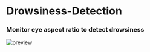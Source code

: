 # Drowsiness-Detection

### Monitor eye aspect ratio to detect drowsiness

![preview](https://user-images.githubusercontent.com/75077747/180351200-331a9a55-6ec2-4289-8d4d-54b851bb88d0.png)
